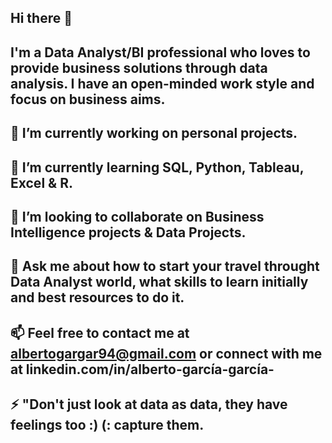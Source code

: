 ## Hi there 👋

## I'm a Data Analyst/BI professional who loves to provide business solutions through data analysis. I have an open-minded work style and focus on business aims.


## 🔭 I’m currently working on personal projects.
## 🌱 I’m currently learning SQL, Python, Tableau, Excel & R.
## 👯 I’m looking to collaborate on Business Intelligence projects & Data Projects.
## 💬 Ask me about how to start your travel throught Data Analyst world, what skills to learn initially and best resources to do it.
## 📫 Feel free to contact me at albertogargar94@gmail.com or connect with me at linkedin.com/in/alberto-garcía-garcía- 
## ⚡ "Don't just look at data as data, they have feelings too :) (: capture them. 

